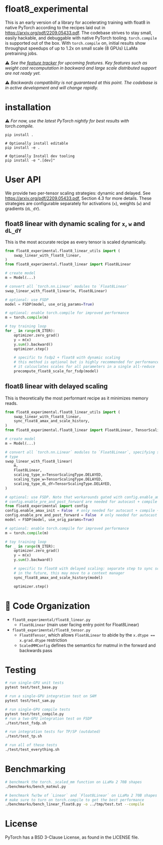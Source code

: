 # float8_experimental

This is an early version of a library for accelerating training with float8 in native PyTorch
according to the recipes laid out in https://arxiv.org/pdf/2209.05433.pdf.
The codebase strives to stay small, easily hackable, and debuggable with native PyTorch tooling.
``torch.compile`` is supported out of the box. With ``torch.compile`` on, initial results show
throughput speedups of up to 1.2x on small scale (8 GPUs) LLaMa pretraining jobs.

:warning: <em>See the [feature tracker](https://github.com/pytorch-labs/float8_experimental/issues/187) for upcoming features. Key features such as weight cast recomputation in backward and large scale distributed support are not ready yet. </em>

:warning: <em>Backwards compatibility is not guaranteed at this point. The codebase is in active development and
will change rapidly.</em>

# installation

:warning: <em>For now, use the latest PyTorch nightly for best results with torch.compile.</em>

```Shell
pip install .

# Optionally install editable
pip install -e .

# Optionally Install dev tooling
pip install -e ".[dev]"
```

# User API

We provide two per-tensor scaling strategies: dynamic and delayed.  See https://arxiv.org/pdf/2209.05433.pdf, Section 4.3 for more details. These strategies are configurable separately for activations (`x`), weights (`w`) and gradients (`dL_dY`).

## float8 linear with dynamic scaling for `x`, `w` and `dL_dY`

This is the most accurate recipe as every tensor is scaled dynamically.

```python
from float8_experimental.float8_linear_utils import (
    swap_linear_with_float8_linear,
)
from float8_experimental.float8_linear import Float8Linear

# create model
m = Model(...)

# convert all `torch.nn.Linear` modules to `Float8Linear`
swap_linear_with_float8_linear(m, Float8Linear)

# optional: use FSDP
model = FSDP(model, use_orig_params=True)

# optional: enable torch.compile for improved performance
m = torch.compile(m)

# toy training loop
for _ in range(N_ITER):
    optimizer.zero_grad()
    y = m(x)
    y.sum().backward()
    optimizer.step()

    # specific to fsdp2 + float8 with dynamic scaling
    # this method is optional but is highly recommended for performance
    # it calcuclates scales for all parameters in a single all-reduce
    precompute_float8_scale_for_fsdp(model)

```

## float8 linear with delayed scaling

This is theoretically the most performant recipe as it minimizes memory reads.

```python
from float8_experimental.float8_linear_utils import (
    swap_linear_with_float8_linear,
    sync_float8_amax_and_scale_history,
)
from float8_experimental.float8_linear import Float8Linear, TensorScalingType

# create model
m = Model(...)

# convert all `torch.nn.Linear` modules to `Float8Linear`, specifying scaling
# type
swap_linear_with_float8_linear(
    m,
    Float8Linear,
    scaling_type_x=TensorScalingType.DELAYED,
    scaling_type_w=TensorScalingType.DELAYED,
    scaling_type_dL_dY=TensorScalingType.DELAYED,
)

# optional: use FSDP. Note that workarounds gated with config.enable_amax_init and
# config.enable_pre_and_post_forward are needed for autocast + compile + FSDP + float8 to work
from float8_experimental import config
config.enable_amax_init = False  # only needed for autocast + compile + FSDP +  float8 delayed
config.enable_pre_and_post_forward = False  # only needed for autocast + compile + FSDP +  float8 delayed
model = FSDP(model, use_orig_params=True)

# optional: enable torch.compile for improved performance
m = torch.compile(m)

# toy training loop
for _ in range(N_ITER):
    optimizer.zero_grad()
    y = m(x)
    y.sum().backward()

    # specific to float8 with delayed scaling: separate step to sync scales/amaxes
    # in the future, this may move to a context manager
    sync_float8_amax_and_scale_history(model)

    optimizer.step()
```

# 🧭 Code Organization

* `float8_experimental/float8_linear.py`
    - `Float8Linear` (main user facing entry point for Float8Linear)
* `float8_experimental/float8_tensor.py`
    - `Float8Tensor`, which allows `Float8Linear` to abide by the `x.dtype == x.grad.dtype` restriction
    - `ScaledMMConfig` defines the semantics for matmul in the forward and backwards pass

# Testing

```bash
# run single-GPU unit tests
pytest test/test_base.py

# run a single-GPU integration test on SAM
pytest test/test_sam.py

# run single-GPU compile tests
pytest test/test_compile.py
# run a two-GPU integration test on FSDP
./test/test_fsdp.sh

# run integration tests for TP/SP (outdated)
./test/test_tp.sh

# run all of these tests
./test/test_everything.sh
```

# Benchmarking

```bash
# benchmark the torch._scaled_mm function on LLaMa 2 70B shapes
./benchmarks/bench_matmul.py

# benchmark fw/bw of `Linear` and `Float8Linear` on LLaMa 2 70B shapes
# make sure to turn on torch.compile to get the best performance
./benchmarks/bench_linear_float8.py -o ../tmp/test.txt --compile
```

# License
PyTorch has a BSD 3-Clause License, as found in the LICENSE file.
